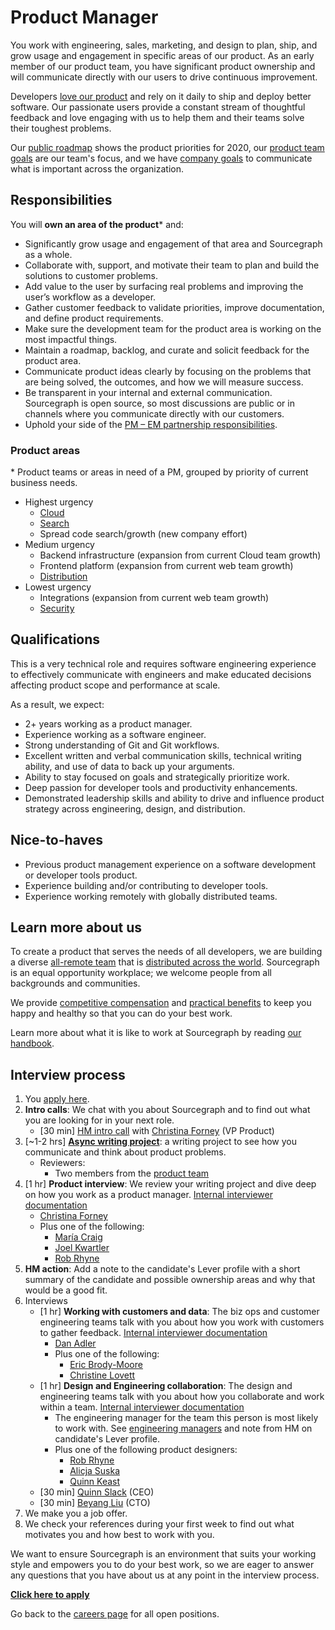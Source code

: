 # Product Manager

You work with engineering, sales, marketing, and design to plan, ship, and grow usage and engagement in specific areas of our product. As an early member of our product team, you have significant product ownership and will communicate directly with our users to drive continuous improvement.

Developers [love our product](https://engineeringblog.yelp.com/2019/11/winning-the-hackathon-with-sourcegraph.html) and rely on it daily to ship and deploy better software. Our passionate users provide a constant stream of thoughtful feedback and love engaging with us to help them and their teams solve their toughest problems.

Our [public roadmap](https://about.sourcegraph.com/direction) shows the product priorities for 2020, our [product team goals](https://about.sourcegraph.com/handbook/product/goals) are our team's focus, and we have [company goals](https://about.sourcegraph.com/company/goals) to communicate what is important across the organization.

## Responsibilities

You will **own an area of the product**\* and:

- Significantly grow usage and engagement of that area and Sourcegraph as a whole.
- Collaborate with, support, and motivate their team to plan and build the solutions to customer problems.
- Add value to the user by surfacing real problems and improving the user’s workflow as a developer.
- Gather customer feedback to validate priorities, improve documentation, and define product requirements.
- Make sure the development team for the product area is working on the most impactful things.
- Maintain a roadmap, backlog, and curate and solicit feedback for the product area.
- Communicate product ideas clearly by focusing on the problems that are being solved, the outcomes, and how we will measure success.
- Be transparent in your internal and external communication. Sourcegraph is open source, so most discussions are public or in channels where you communicate directly with our customers.
- Uphold your side of the [PM – EM partnership responsibilities](product_manager_engineering_manager_responsibilities.md).

### Product areas

\* Product teams or areas in need of a PM, grouped by priority of current business needs.

- Highest urgency
   - [Cloud](../../engineering/cloud/index.md)
   - [Search](../../engineering/search/index.md)
   - Spread code search/growth (new company effort)
- Medium urgency
   - Backend infrastructure (expansion from current Cloud team growth)
   - Frontend platform (expansion from current web team growth)
   - [Distribution](../../engineering/distribution/index.md)
- Lowest urgency
   - Integrations (expansion from current web team growth)
   - [Security](../../engineering/security/index.md)

## Qualifications

This is a very technical role and requires software engineering experience to effectively communicate with engineers and make educated decisions affecting product scope and performance at scale.

As a result, we expect:

- 2+ years working as a product manager.
- Experience working as a software engineer.
- Strong understanding of Git and Git workflows.
- Excellent written and verbal communication skills, technical writing ability, and use of data to back up your arguments.
- Ability to stay focused on goals and strategically prioritize work.
- Deep passion for developer tools and productivity enhancements.
- Demonstrated leadership skills and ability to drive and influence product strategy across engineering, design, and distribution.

## Nice-to-haves

- Previous product management experience on a software development or developer tools product.
- Experience building and/or contributing to developer tools.
- Experience working remotely with globally distributed teams.

## Learn more about us

To create a product that serves the needs of all developers, we are building a diverse [all-remote team](../../../company/remote/index.md) that is [distributed across the world](../../../company/team/index.md). Sourcegraph is an equal opportunity workplace; we welcome people from all backgrounds and communities.

We provide [competitive compensation](../../people-ops/compensation.md) and [practical benefits](../../people-ops/benefits-and-perks.md) to keep you happy and healthy so that you can do your best work.

Learn more about what it is like to work at Sourcegraph by reading [our handbook](../../index.md).

## Interview process

1. You [apply here](https://jobs.lever.co/sourcegraph/254299f5-f91b-43e2-aa1a-3732963dd296/apply).
1. **Intro calls**: We chat with you about Sourcegraph and to find out what you are looking for in your next role.
   - [30 min] [HM intro call](./interviews/hm_intro_call.md) with [Christina Forney](../../../company/team/index.md#christina-forney-she-her) (VP Product)
1. [~1-2 hrs] **[Async writing project](./interviews/pm_rfc_project.md)**: a writing project to see how you communicate and think about product problems.
   - Reviewers:
      - Two members from the [product team](../index.md#team)
1. [1 hr] **Product interview**: We review your writing project and dive deep on how you work as a product manager. [Internal interviewer documentation](https://github.com/sourcegraph/interviews/blob/master/product/product-manager/product.md)
   - [Christina Forney](../../../company/team/index.md#christina-forney-she-her)
   - Plus one of the following:
      - [María Craig](../../../company/team/index.md#maría-craig-she-her)
      - [Joel Kwartler](../../../company/team/index.md#joel-kwartler-he-him)
      - [Rob Rhyne](../../../company/team/index.md#rob-rhyne)
1. **HM action**: Add a note to the candidate's Lever profile with a short summary of the candidate and possible ownership areas and why that would be a good fit.
1. Interviews
   - [1 hr] **Working with customers and data**: The biz ops and customer engineering teams talk with you about how you work with customers to gather feedback. [Internal interviewer documentation](https://github.com/sourcegraph/interviews/blob/master/product/product-manager/customers-and-data.md)
      - [Dan Adler](../../../company/team/index.md#dan-adler-he-him)
      - Plus one of the following:
         - [Eric Brody-Moore](../../../company/team/index.md#eric-brody-moore)
         - [Christine Lovett](../../../company/team/index.md#christine-lovett-she-her)
   - [1 hr] **Design and Engineering collaboration**: The design and engineering teams talk with you about how you collaborate and work within a team. [Internal interviewer documentation](https://github.com/sourcegraph/interviews/blob/master/product/product-manager/design-engineering-collaboration.md)
      - The engineering manager for the team this person is most likely to work with. See [engineering managers](../../engineering/leadership/index.md#members) and note from HM on candidate's Lever profile.
      - Plus one of the following product designers:
         - [Rob Rhyne](../../../company/team/index.md#rob-rhyne)
         - [Alicja Suska](../../../company/team/index.md#alicja-suska-she-her)
         - [Quinn Keast](../../../company/team/index.md#quinn-keast-he-him)
   - [30 min] [Quinn Slack](../../../company/team/index.md#quinn-slack) (CEO)
   - [30 min] [Beyang Liu](../../../company/team/index.md#beyang-liu) (CTO)
1. We make you a job offer.
1. We check your references during your first week to find out what motivates you and how best to work with you.

We want to ensure Sourcegraph is an environment that suits your working style and empowers you to do your best work, so we are eager to answer any questions that you have about us at any point in the interview process.

**[Click here to apply](https://jobs.lever.co/sourcegraph/254299f5-f91b-43e2-aa1a-3732963dd296/apply)**

Go back to the [careers page](../../../company/careers.md) for all open positions.
